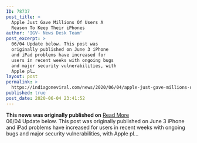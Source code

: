 ```yaml
---
ID: 78737
post_title: >
  Apple Just Gave Millions Of Users A
  Reason To Keep Their iPhones
author: 'IGV- News Desk Team'
post_excerpt: >
  06/04 Update below. This post was
  originally published on June 3 iPhone
  and iPad problems have increased for
  users in recent weeks with ongoing bugs
  and major security vulnerabilities, with
  Apple pl…
layout: post
permalink: >
  https://indiagoneviral.com/news/2020/06/04/apple-just-gave-millions-of-users-a-reason-to-keep-their-iphones/78737/india-gone-viral/
published: true
post_date: 2020-06-04 23:41:52
---
```

<b>This news was originally published on</b> <a href="https://www.forbes.com/sites/gordonkelly/2020/06/04/apple-iphone-upgrade-ios-13-ios-14-support-new-iphone-update/" class="button purchase" rel="nofollow noopener noreferrer" target="_blank">Read More</a> <br/>06/04 Update below. This post was originally published on June 3
iPhone and iPad problems have increased for users in recent weeks with ongoing bugs and major security vulnerabilities, with Apple pl…